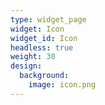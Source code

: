 ```yaml
---
type: widget_page
widget: Icon
widget_id: Icon
headless: true
weight: 30
design:
  background:
    image: icon.png
---
```

